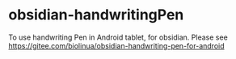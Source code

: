 # obsidian-handwritingPen
To use handwriting Pen in Android tablet, for obsidian.
Please see https://gitee.com/biolinua/obsidian-handwriting-pen-for-android
